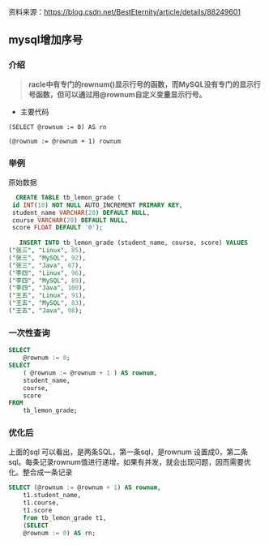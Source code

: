 资料来源：https://blog.csdn.net/BestEternity/article/details/88249601

## mysql增加序号

### 介绍

> **racle中有专门的rownum()显示行号的函数，而MySQL没有专门的显示行号函数，但可以通过用@rownum自定义变量显示行号。**

- 主要代码

`(SELECT @rownum := 0) AS rn`

`(@rownum := @rownum + 1) rownum`

### 举例

原始数据

~~~~sql
  CREATE TABLE tb_lemon_grade (
 id INT(10) NOT NULL AUTO_INCREMENT PRIMARY KEY,
 student_name VARCHAR(20) DEFAULT NULL,
 course VARCHAR(20) DEFAULT NULL,
 score FLOAT DEFAULT '0');
 
   INSERT INTO tb_lemon_grade (student_name, course, score) VALUES
("张三", "Linux", 85),
("张三", "MySQL", 92),
("张三", "Java", 87),
("李四", "Linux", 96),
("李四", "MySQL", 89),
("李四", "Java", 100),
("王五", "Linux", 91),
("王五", "MySQL", 83),
("王五", "Java", 98);
~~~~

### 一次性查询

~~~~sql
SELECT
	@rownum := 0;
SELECT
	( @rownum := @rownum + 1 ) AS rownum,
	student_name,
	course,
	score 
FROM
	tb_lemon_grade;
~~~~

### 优化后

上面的sql 可以看出，是两条SQL，第一条sql，是rownum 设置成0，第二条sql。每条记录rownum值进行递增。如果有并发，就会出现问题，因而需要优化。整合成一条记录

~~~~sql
SELECT (@rownum := @rownum + 1) AS rownum,
	t1.student_name,
	t1.course,
	t1.score 
	from tb_lemon_grade t1,
	(SELECT 
    @rownum := 0) AS rn;
~~~~



